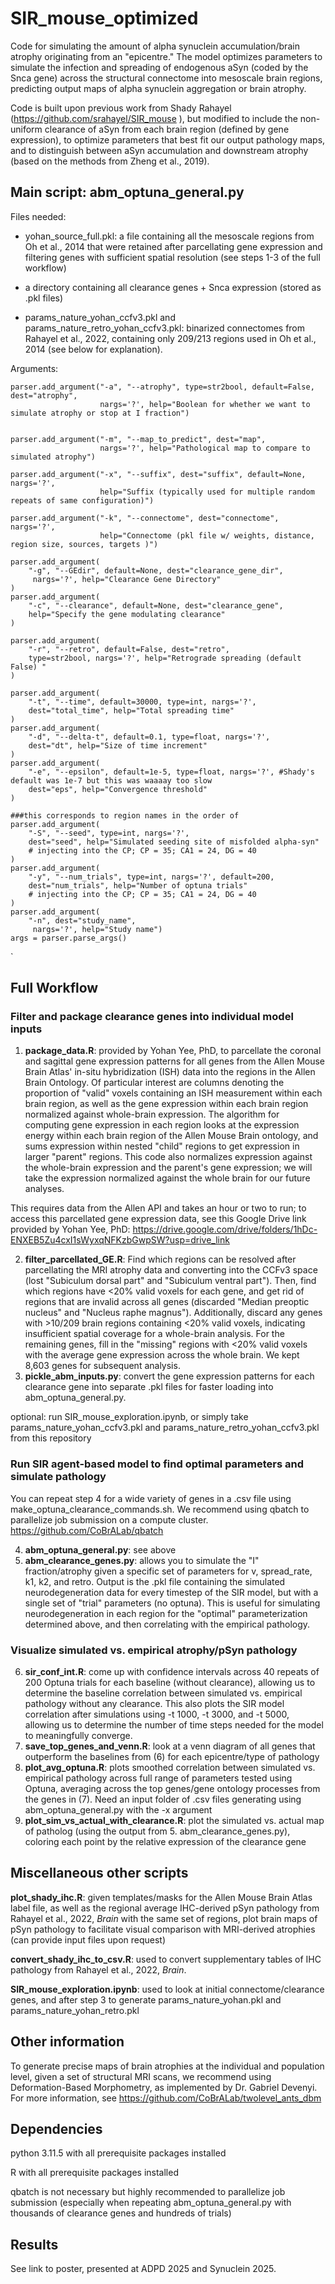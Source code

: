 # SIR_mouse_optimized

Code for simulating the amount of alpha synuclein accumulation/brain atrophy originating from an "epicentre."  The model optimizes parameters to simulate the infection and spreading of endogenous aSyn (coded by the Snca gene) across the structural connectome into mesoscale brain regions, predicting output maps of alpha synuclein aggregation or brain atrophy. 

Code is built upon previous work from Shady Rahayel (https://github.com/srahayel/SIR_mouse ), but modified to include the non-uniform clearance of aSyn from each brain region (defined by gene expression), to optimize parameters that best fit our output pathology maps, and to distinguish between aSyn accumulation and downstream atrophy (based on the methods from Zheng et al., 2019). 

## Main script: abm_optuna_general.py

Files needed:

- yohan_source_full.pkl: a file containing all the mesoscale regions from Oh et al., 2014 that were retained after parcellating gene expression and filtering genes with sufficient spatial resolution (see steps 1-3 of the full workflow)

- a directory containing all clearance genes + Snca expression (stored as .pkl files)

- params_nature_yohan_ccfv3.pkl and params_nature_retro_yohan_ccfv3.pkl: binarized connectomes from Rahayel et al., 2022, containing only 209/213 regions used in Oh et al., 2014 (see below for explanation). 

  
Arguments:


    parser.add_argument("-a", "--atrophy", type=str2bool, default=False, dest="atrophy",
                        nargs='?', help="Boolean for whether we want to simulate atrophy or stop at I fraction")
                        
                        
    parser.add_argument("-m", "--map_to_predict", dest="map",
                        nargs='?', help="Pathological map to compare to simulated atrophy")
                        
    parser.add_argument("-x", "--suffix", dest="suffix", default=None,  nargs='?',
                        help="Suffix (typically used for multiple random repeats of same configuration)")
                        
    parser.add_argument("-k", "--connectome", dest="connectome", nargs='?',
                        help="Connectome (pkl file w/ weights, distance, region size, sources, targets )")
                        
    parser.add_argument(
        "-g", "--GEdir", default=None, dest="clearance_gene_dir",
         nargs='?', help="Clearance Gene Directory"
    )
    parser.add_argument(
        "-c", "--clearance", default=None, dest="clearance_gene",
        help="Specify the gene modulating clearance"
    )
    
    parser.add_argument(
        "-r", "--retro", default=False, dest="retro",
        type=str2bool, nargs='?', help="Retrograde spreading (default False) "
    )

    parser.add_argument(
        "-t", "--time", default=30000, type=int, nargs='?',
        dest="total_time", help="Total spreading time"
    )
    parser.add_argument(
        "-d", "--delta-t", default=0.1, type=float, nargs='?',
        dest="dt", help="Size of time increment"
    )
    parser.add_argument(
        "-e", "--epsilon", default=1e-5, type=float, nargs='?', #Shady's default was 1e-7 but this was waaaay too slow
        dest="eps", help="Convergence threshold"
    )

    ###this corresponds to region names in the order of 
    parser.add_argument(
        "-S", "--seed", type=int, nargs='?',
        dest="seed", help="Simulated seeding site of misfolded alpha-syn"
        # injecting into the CP; CP = 35; CA1 = 24, DG = 40
    )
    parser.add_argument(
        "-y", "--num_trials", type=int, nargs='?', default=200,
        dest="num_trials", help="Number of optuna trials"
        # injecting into the CP; CP = 35; CA1 = 24, DG = 40
    )
    parser.add_argument(
        "-n", dest="study_name",
         nargs='?', help="Study name")
    args = parser.parse_args()
`


## Full Workflow 

### Filter and package clearance genes into individual model inputs

1. **package_data.R**: provided by Yohan Yee, PhD, to parcellate the coronal and sagittal gene expression patterns for all genes from the Allen Mouse Brain Atlas' in-situ hybridization (ISH) data into the regions in the Allen Brain Ontology. Of particular interest are columns denoting the proportion of "valid" voxels containing an ISH measurement within each brain region, as well as the gene expression within each brain region normalized against whole-brain expression. The algorithm for computing gene expression in each region looks at the expression energy within each brain region of the Allen Mouse Brain ontology, and sums expression within nested "child" regions to get expression in larger "parent" regions. This code also normalizes expression against the whole-brain expression and the parent's gene expression; we will take the expression normalized against the whole brain for our future analyses. 

This requires data from the Allen API and takes an hour or two to run; to access this parcellated gene expression data, see this Google Drive link provided by Yohan Yee, PhD:
https://drive.google.com/drive/folders/1hDc-ENXEB5Zu4cxI1sWyxqNFKzbGwpSW?usp=drive_link 

2. **filter_parcellated_GE.R**: Find which regions can be resolved after parcellating the MRI atrophy data and converting into the CCFv3 space (lost "Subiculum dorsal part" and  "Subiculum ventral part"). Then, find which regions have <20% valid voxels for each gene, and get rid of regions that are invalid across all genes (discarded "Median preoptic nucleus" and "Nucleus raphe magnus"). Additionally, discard any genes with >10/209 brain regions containing <20% valid voxels, indicating insufficient spatial coverage for a whole-brain analysis. For the remaining genes, fill in the "missing" regions with <20% valid voxels with the average gene expression across the whole brain. We kept 8,603 genes for subsequent analysis.
3. **pickle_abm_inputs.py**: convert the gene expression patterns for each clearance gene into separate .pkl files for faster loading into abm_optuna_general.py.


optional: run SIR_mouse_exploration.ipynb, or simply take params_nature_yohan_ccfv3.pkl and params_nature_retro_yohan_ccfv3.pkl from this repository


### Run SIR agent-based model to find optimal parameters and simulate pathology 

You can repeat step 4 for a wide variety of genes in a .csv file using make_optuna_clearance_commands.sh. We recommend using qbatch to parallelize job submission on a compute cluster. 
https://github.com/CoBrALab/qbatch

4. **abm_optuna_general.py**: see above
5. **abm_clearance_genes.py**: allows you to simulate the "I" fraction/atrophy given a specific set of parameters for v, spread_rate, k1, k2, and retro. Output is the .pkl file containing the simulated neurodegeneration data for every timestep of the SIR model, but with a single set of "trial" parameters (no optuna). This is useful for simulating neurodegeneration in each region for the "optimal" parameterization determined above, and then correlating with the empirical pathology.

### Visualize simulated vs. empirical atrophy/pSyn pathology
6. **sir_conf_int.R**: come up with confidence intervals across 40 repeats of 200 Optuna trials for each baseline (without clearance), allowing us to determine the baseline correlation between simulated vs. empirical pathology without any clearance. This also plots the SIR model correlation after simulations using -t 1000, -t 3000, and -t 5000, allowing us to determine the number of time steps needed for the model to meaningfully converge.
7. **save_top_genes_and_venn.R**: look at a venn diagram of all genes that outperform the baselines from (6) for each epicentre/type of pathology
8.  **plot_avg_optuna.R**: plots smoothed correlation between simulated vs. empirical pathology across full range of parameters tested using Optuna, averaging across the top genes/gene ontology processes from the genes in (7). Need an input folder of .csv files generating using abm_optuna_general.py with the -x argument
9. **plot_sim_vs_actual_with_clearance.R**: plot the simulated vs. actual map of patholog (using the output from 5. abm_clearance_genes.py), coloring each point by the relative expression of the clearance gene

## Miscellaneous other scripts

**plot_shady_ihc.R**: given templates/masks for the Allen Mouse Brain Atlas label file, as well as the regional average IHC-derived pSyn pathology from Rahayel et al., 2022, *Brain* with the same set of regions, plot brain maps of pSyn pathology to facilitate visual comparison with MRI-derived atrophies (can provide input files upon request)

**convert_shady_ihc_to_csv.R**: used to convert supplementary tables of IHC pathology from Rahayel et al., 2022, *Brain*.

**SIR_mouse_exploration.ipynb**: used to look at initial connectome/clearance genes, and after step 3 to generate params_nature_yohan.pkl and params_nature_yohan_retro.pkl 

## Other information

To generate precise maps of brain atrophies at the individual and population level, given a set of structural MRI scans, we recommend using Deformation-Based Morphometry, as implemented by Dr. Gabriel Devenyi. For more information, see https://github.com/CoBrALab/twolevel_ants_dbm

## Dependencies
python 3.11.5 with all prerequisite packages installed

R with all prerequisite packages installed

qbatch is not necessary but highly recommended to parallelize job submission (especially when repeating abm_optuna_general.py with thousands of clearance genes and hundreds of trials)


## Results

See link to poster, presented at ADPD 2025 and Synuclein 2025. 
